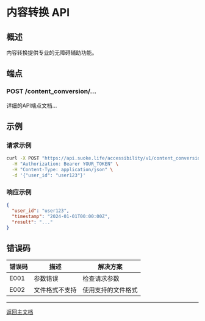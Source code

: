 # 内容转换 API

## 概述

内容转换提供专业的无障碍辅助功能。

## 端点

### POST /content_conversion/...

详细的API端点文档...

## 示例

### 请求示例

```bash
curl -X POST "https://api.suoke.life/accessibility/v1/content_conversion/..." \
  -H "Authorization: Bearer YOUR_TOKEN" \
  -H "Content-Type: application/json" \
  -d '{"user_id": "user123"}'
```

### 响应示例

```json
{
  "user_id": "user123",
  "timestamp": "2024-01-01T00:00:00Z",
  "result": "..."
}
```

## 错误码

| 错误码 | 描述 | 解决方案 |
|--------|------|----------|
| E001 | 参数错误 | 检查请求参数 |
| E002 | 文件格式不支持 | 使用支持的文件格式 |

---

[返回主文档](./README.md)
